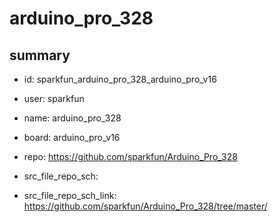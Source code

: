# arduino_pro_328
 
## summary 
* id: sparkfun_arduino_pro_328_arduino_pro_v16
* user: sparkfun
* name: arduino_pro_328
* board: arduino_pro_v16
* repo: https://github.com/sparkfun/Arduino_Pro_328



* src_file_repo_sch: 
* src_file_repo_sch_link: https://github.com/sparkfun/Arduino_Pro_328/tree/master/






